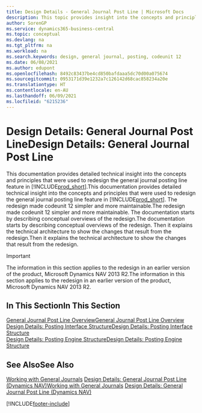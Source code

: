 ```yaml
---
title: Design Details - General Journal Post Line | Microsoft Docs
description: This topic provides insight into the concepts and principles that are used to redesign the general journal posting line feature in Business Central.
author: SorenGP
ms.service: dynamics365-business-central
ms.topic: conceptual
ms.devlang: na
ms.tgt_pltfrm: na
ms.workload: na
ms.search.keywords: design, general journal, posting, codeunit 12
ms.date: 06/08/2021
ms.author: edupont
ms.openlocfilehash: 8492c83437be4cd850bafdaaa5dc70d00a075674
ms.sourcegitcommit: 0953171d39e1232a7c126142d68cac858234a20e
ms.translationtype: HT
ms.contentlocale: en-AU
ms.lasthandoff: 06/09/2021
ms.locfileid: "6215236"
---
```

# <a name="design-details-general-journal-post-line"></a><span data-ttu-id="b59ac-103">Design Details: General Journal Post Line</span><span class="sxs-lookup"><span data-stu-id="b59ac-103">Design Details: General Journal Post Line</span></span>

<span data-ttu-id="b59ac-104">This documentation provides detailed technical insight into the concepts and principles that were used to redesign the general journal posting line feature in [!INCLUDE[prod_short](includes/prod_short.md)].</span><span class="sxs-lookup"><span data-stu-id="b59ac-104">This documentation provides detailed technical insight into the concepts and principles that were used to redesign the general journal posting line feature in [!INCLUDE[prod_short](includes/prod_short.md)].</span></span> <span data-ttu-id="b59ac-105">The redesign made codeunit 12 simpler and more maintainable.</span><span class="sxs-lookup"><span data-stu-id="b59ac-105">The redesign made codeunit 12 simpler and more maintainable.</span></span> <span data-ttu-id="b59ac-106">The documentation starts by describing conceptual overviews of the redesign.</span><span class="sxs-lookup"><span data-stu-id="b59ac-106">The documentation starts by describing conceptual overviews of the redesign.</span></span> <span data-ttu-id="b59ac-107">Then it explains the technical architecture to show the changes that result from the redesign.</span><span class="sxs-lookup"><span data-stu-id="b59ac-107">Then it explains the technical architecture to show the changes that result from the redesign.</span></span>  

> [!IMPORTANT]
> <span data-ttu-id="b59ac-108">The information in this section applies to the redesign in an earlier version of the product, Microsoft Dynamics NAV 2013 R2.</span><span class="sxs-lookup"><span data-stu-id="b59ac-108">The information in this section applies to the redesign in an earlier version of the product, Microsoft Dynamics NAV 2013 R2.</span></span>

## <a name="in-this-section"></a><span data-ttu-id="b59ac-109">In This Section</span><span class="sxs-lookup"><span data-stu-id="b59ac-109">In This Section</span></span>

[<span data-ttu-id="b59ac-110">General Journal Post Line Overview</span><span class="sxs-lookup"><span data-stu-id="b59ac-110">General Journal Post Line Overview</span></span>](design-details-general-journal-post-line-overview.md)  
[<span data-ttu-id="b59ac-111">Design Details: Posting Interface Structure</span><span class="sxs-lookup"><span data-stu-id="b59ac-111">Design Details: Posting Interface Structure</span></span>](design-details-posting-interface-structure.md)  
[<span data-ttu-id="b59ac-112">Design Details: Posting Engine Structure</span><span class="sxs-lookup"><span data-stu-id="b59ac-112">Design Details: Posting Engine Structure</span></span>](design-details-posting-engine-structure.md)  

## <a name="see-also"></a><span data-ttu-id="b59ac-113">See Also</span><span class="sxs-lookup"><span data-stu-id="b59ac-113">See Also</span></span>

<span data-ttu-id="b59ac-114">[Working with General Journals](ui-work-general-journals.md)
[Design Details: General Journal Post Line (Dynamics NAV)](/dynamics-nav-app/design-details-general-journal-post-line)</span><span class="sxs-lookup"><span data-stu-id="b59ac-114">[Working with General Journals](ui-work-general-journals.md)
[Design Details: General Journal Post Line (Dynamics NAV)](/dynamics-nav-app/design-details-general-journal-post-line)</span></span>  

[!INCLUDE[footer-include](includes/footer-banner.md)]